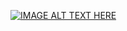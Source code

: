 [![IMAGE ALT TEXT HERE](https://img.youtube.com/vi/OFedPnR8pjk?si=IE3SWx4YB86h-yCe/0.jpg)](https://www.youtube.com/watch?v=OFedPnR8pjk?si=IE3SWx4YB86h-yCe)
